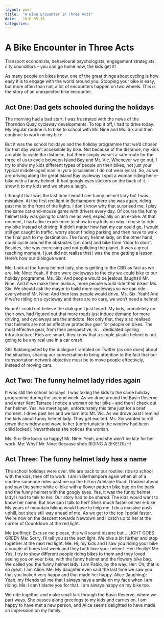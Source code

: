 ```yaml
---
layout: post
title:  "A Bike Encounter in Three Acts"
date:   2018-05-16
categories: 
---
```

# A Bike Encounter in Three Acts

Transport economists, behavioural psychologists, engagement strategists, city councillors – you can go home now, the kids get it!

As many people on bikes know, one of the great things about cycling is how easy it is to engage with the world around you. Stopping your bike is easy, but more often than not, a lot of encounters happen on two wheels. This is the story of an unexpected bike encounter.

## Act One: Dad gets schooled during the holidays

The morning had a bad start. I was frustrated with the news of the Thorndon Quay cycleway developments. To top it off, I had to drive today. 
My regular routine is to bike to school with Mr. Nine and Ms. Six and then continue to work on my bike. 

But it was the school holidays and the holiday programme that we’d chosen for that day wasn’t accessible by bike. Not because of the distance, my kids are able to cycle the distance, but there simply wasn’t a safe route for the three of us to cycle between Island Bay and Mt. Vic.
Whenever we go out, I try to show my kids different types of people on their bikes, not just your typical middle-aged man in lycra (disclaimer: I do not wear lycra).
So, as we are driving along the great Island Bay cycleway I spot a woman riding her e-bike with a funny helmet. It had googly eyes stickers on the back of it. I show it to my kids and we share a laugh.

I thought that was the last time I would see funny helmet lady but I was mistaken. At the first red light in Berhampore there she was again, riding past me to the front of the lights. I don’t know why that surprised me, I play the same cat-and-mouse game with drivers every day. Of course the funny helmet lady was going to catch me as well, especially on an e-bike.
At that moment, I had a live experience to show to my kids on why I chose to ride my bike instead of driving: It didn’t matter how fast my car could go, I would still get caught in traffic, worry about finding parking and then have to walk the final part to my destination. The funny helmet lady, on the other hand, could cycle around the obstacles (i.e. cars) and bike from “door to door”. Besides, she was exercising and not polluting the planet. It was a great teaching moment, I just did not realise that I was the one getting a lesson. Here’s how our dialogue went:

Me: Look at the funny helmet lady, she is getting to the CBD as fast as we are.
Mr. Nine: Yeah, if there were cycleways to the city we could bike to our holiday programme.
Ms. Six: And people would be jealous (laughs)!
Mr. Nine: And if we make them jealous, more people would ride their bikes!
Ms. Six: We should ask the mayor to build more cycleways so we can ride everywhere!
Mr. Nine: And then less people would drive.
Ms. Six: Yeah! And if we’re riding on a cycleway and there are no cars, we won’t need a helmet!


Boom! I could not believe the dialogue I just heard. My kids, completely on their own, had figured out that more roads just induce demand for more driving, and cycleways are the antidote. Not only that, they also realised that helmets are not an effective protective gear for people on bikes. The most effective gear, from their perspective, is … dedicated cycling infrastructure! Kids are smart, they know that a simple plastic helmet is not going to be any real use in a car crash.

Still flabbergasted by the dialogue I rambled on Twitter (as one does) about the situation, sharing our conversation to bring attention to the fact that our transportation network objective must be to move people effectively, instead of moving cars. 

## Act Two: The funny helmet lady rides again

It was still the school holidays. I was taking the kids to the same holiday programme during the second week. As we drive around the Basin Reserve and enter Kent Terrace I notice a woman on her bike - and then I check out her helmet. Yes, we meet again, unfortunately this time just for a brief moment. I drive past her and we turn into Mt. Vic. As we drove past I remind the kids about funny helmet lady. 
They get excited. Ms. Six wanted to roll down the window and wave to her (unfortunately the window had been child locked). Nevertheless she notices the woman.

Ms. Six: She looks so happy!
Mr. Nine: Yeah, and she won’t be late for her work.
Me: Why?
Mr. Nine: Because she’s RIDING A BIKE! DUH! 

## Act Three: The funny helmet lady has a name

The school holidays were over. We are back to our routine: ride to school with the kids, then off to work. I am in Berhampore again when all of a sudden someone rides past me up the hill on Adelaide Road. I looked ahead and saw the same white e-bike with a flower pattern bike bag on the back and the funny helmet with the googly eyes. Yes, it was the funny helmet lady!
I had to talk to her. Our story had to be shared. The kids would want to know her name. 
But how can I talk to her? She’s much faster on her e-bike. 
My years of mountain biking would have to help me. I do a massive push uphill, but she’s still way ahead of me. As we get to the top I pedal faster. We’re now on the descent towards Newtown and I catch up to her at the corner of Countdown at the red light.

Me (puffing): Excuse me please, this will sound bizarre but...
LIGHT GOES GREEN
Me: Sorry, I’ll tell you at the next light.
We bike a bit further and stop together at the next red light.
Me: Hi, my kids and I saw you riding your bike a couple of times last week and they both love your helmet.
Her: Really?
Me: Yes, I try to show different people riding bikes to them and they loved seeing you on your bike, with the funny helmet and the flowery bike bag. We called you the funny helmet lady. I am Pablo, by the way.
Her: Oh, that is so great. I am Alice.
Me: My daughter even said the last time we saw you that you looked very happy and that made her happy.
Alice (laughing): Yeah, my friends tell me that I always have a smile on my face when I am riding.
Me: I can’t blame you for that. I am always happy on my bike too.

We ride together and make small talk through the Basin Reserve, where we part ways. She passes along greetings to my kids and carries on. I am happy to have met a new person, and Alice seems delighted to have made an impression on my family.
